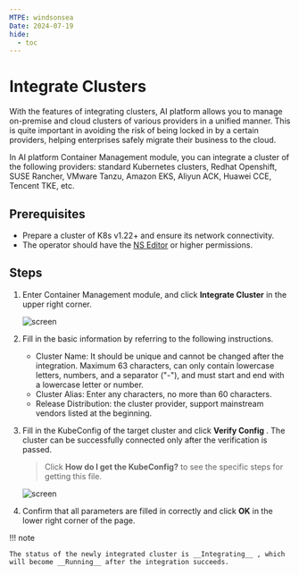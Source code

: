 ```yaml
---
MTPE: windsonsea
Date: 2024-07-19
hide:
  - toc
---
```


# Integrate Clusters

With the features of integrating clusters, AI platform allows you to manage on-premise and cloud clusters of various providers in a unified manner. This is quite important in avoiding the risk of being locked in by a certain providers, helping enterprises safely migrate their business to the cloud.

In AI platform Container Management module, you can integrate a cluster of the following providers: standard Kubernetes clusters, Redhat Openshift, SUSE Rancher, VMware Tanzu, Amazon EKS, Aliyun ACK, Huawei CCE, Tencent TKE, etc.

## Prerequisites

- Prepare a cluster of K8s v1.22+ and ensure its network connectivity.
- The operator should have the [NS Editor](../permissions/permission-brief.md) or higher permissions.

## Steps

1. Enter Container Management module, and click __Integrate Cluster__ in the upper right corner.

    ![screen](https://docs.daocloud.io/daocloud-docs-images/docs/en/docs/kpanda/images/cluster-integrate01.png)

2. Fill in the basic information by referring to the following instructions.

    - Cluster Name: It should be unique and cannot be changed after the integration. Maximum 63 characters, can only contain lowercase letters, numbers, and a separator ("-"), and must start and end with a lowercase letter or number.
    - Cluster Alias: Enter any characters, no more than 60 characters.
    - Release Distribution: the cluster provider, support mainstream vendors listed at the beginning.

3. Fill in the KubeConfig of the target cluster and click __Verify Config__ . The cluster can be successfully connected only after the verification is passed.

    > Click __How do I get the KubeConfig?__ to see the specific steps for getting this file.

    ![screen](https://docs.daocloud.io/daocloud-docs-images/docs/en/docs/kpanda/images/cluster-integrate03.png)

4. Confirm that all parameters are filled in correctly and click __OK__ in the lower right corner of the page.

!!! note

    The status of the newly integrated cluster is __Integrating__ , which will become __Running__ after the integration succeeds.
